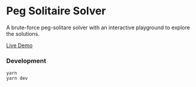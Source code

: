 # Peg Solitaire Solver

A brute-force peg-solitare solver with an interactive playground to explore the solutions.

[Live Demo](https://adueck.github.io/peg-solitare)

### Development

```
yarn
yarn dev
```
